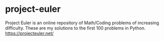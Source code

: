 # project-euler

Project Euler is an online repository of Math/Coding problems of increasing difficulty. These are my solutions to the first 100 problems in Python.
https://projecteuler.net/
